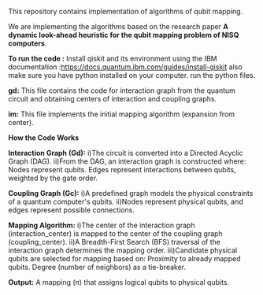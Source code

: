 This repository contains implementation of algorithms of qubit mapping.


We are implementing the algorithms based on the research paper **A dynamic look-ahead heuristic for the qubit mapping problem of NISQ computers**.

**To run the code :**
Install qiskit and its environment using the IBM documentation :https://docs.quantum.ibm.com/guides/install-qiskit
also make sure you have python installed on your computer.
run the  python files.

**gd:** This file contains the code for interaction graph from the quantum circuit and obtaining centers of interaction and coupling graphs.


**im:** This file implements the initial mapping algorithm (expansion from center).

**How the Code Works**

**Interaction Graph (Gd):**
i)The circuit is converted into a Directed Acyclic Graph (DAG).
ii)From the DAG, an interaction graph is constructed where:
  Nodes represent qubits.
  Edges represent interactions between qubits, weighted by the gate order.

**Coupling Graph (Gc):**
i)A predefined graph models the physical constraints of a quantum computer's qubits.
ii)Nodes represent physical qubits, and edges represent possible connections.

**Mapping Algorithm:**
i)The center of the interaction graph (interaction_center) is mapped to the center of the coupling graph (coupling_center).
ii)A Breadth-First Search (BFS) traversal of the interaction graph determines the mapping order.
iii)Candidate physical qubits are selected for mapping based on:
  Proximity to already mapped qubits.
  Degree (number of neighbors) as a tie-breaker.

**Output:**
A mapping (π) that assigns logical qubits to physical qubits.
